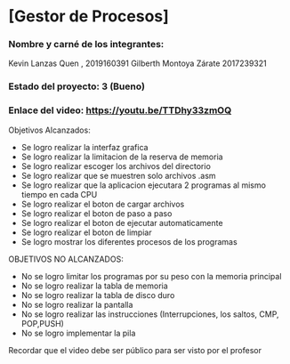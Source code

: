 # [Gestor de Procesos]
### Nombre y carné de los integrantes: 
Kevin Lanzas Quen , 2019160391
Gilberth Montoya Zárate 2017239321

### Estado del proyecto: 3 (Bueno)
### Enlace del video: https://youtu.be/TTDhy33zmOQ

Objetivos Alcanzados:
- Se logro realizar la interfaz grafica
- Se logro realizar la limitacion de la reserva de memoria
- Se logro realizar escoger los archivos del directorio
- Se logro realizar que se muestren solo archivos .asm
- Se logro realizar que la aplicacion ejecutara 2 programas al mismo tiempo en cada CPU
- Se logro realizar el boton de cargar archivos
- Se logro realizar el boton de paso a paso
- Se logro realizar el boton de ejecutar automaticamente
- Se logro realizar el boton de limpiar
- Se logro mostrar los diferentes procesos de los programas

OBJETIVOS NO ALCANZADOS:
- No se logro limitar los programas por su peso con la memoria principal
- No se logro realizar la tabla de memoria
- No se logro realizar la tabla de disco duro
- No se logro realizar la pantalla
- No se logro realizar las instrucciones (Interrupciones, los saltos, CMP, POP,PUSH)
- No se logro implementar la pila

Recordar que el video debe ser público para ser visto por el profesor
